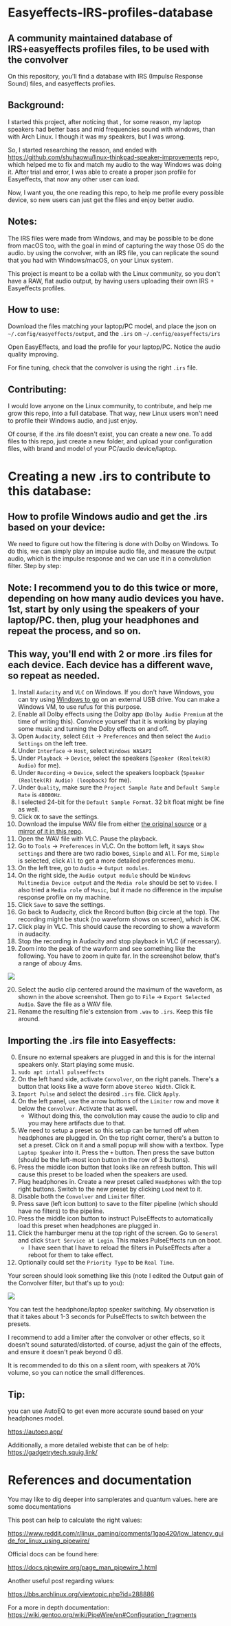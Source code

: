 # Easyeffects-IRS-profiles-database
## A community maintained database of IRS+easyeffects profiles files, to be used with the convolver

On this repository, you'll find a database with IRS (Impulse Response Sound) files, and easyeffects profiles.


## Background:
I started this project, after noticing that , for some reason, my laptop speakers had better bass and mid frequencies sound with windows, than with Arch Linux. I though it was my speakers, but I was wrong.

So, I started researching the reason, and ended with https://github.com/shuhaowu/linux-thinkpad-speaker-improvements repo, which helped me to fix and match my audio to the way Windows was doing it. 
After trial and error, I was able to create a proper json profile for Easyeffects, that now any other user can load.

Now, I want you, the one reading this repo, to help me profile every possible device, so new users can just get the files and enjoy better audio.

## Notes:
The IRS files were made from Windows, and may be possible to be done from macOS too, with the goal in mind of capturing the way those OS do the audio. by using the convolver, with an IRS file, you can replicate the sound that you had with Windows/macOS, on your Linux system.

This project is meant to be a collab with the Linux community, so you don't have a RAW, flat audio output, by having users uploading their own IRS + Easyeffects profiles.

## How to use:

Download the files matching your laptop/PC model, and place the json on `~/.config/easyeffects/output`, and the `.irs` on `~/.config/easyeffects/irs`

Open EasyEffects, and load the profile for your laptop/PC.
Notice the audio quality improving.

For fine tuning, check that the convolver is using the right `.irs` file.



## Contributing:

I would love anyone on the Linux community, to contribute, and help me grow this repo, into a full database. That way, new Linux users won't need to profile their Windows audio, and just enjoy. 

Of course, if the .irs file doesn't exist, you can create a new one.
To add files to this repo, just create a new folder, and upload your configuration files, with brand and model of your PC/audio device/laptop.

# Creating a new .irs to contribute to this database:

## How to profile Windows audio and get the .irs based on your device:
We need to figure out how the filtering is done with Dolby on Windows. To do this, we can simply play an impulse audio file, and measure the output audio, which is the impulse response and we can use it in a convolution filter. Step by step:
## Note: I recommend you to do this twice or more, depending on how many audio devices you have. 1st, start by only using the speakers of your laptop/PC. then, plug your headphones and repeat the process, and so on.
## This way, you'll end with 2 or more .irs files for each device. Each device has a different wave, so repeat as needed.

1. Install `Audacity` and `VLC` on Windows.
   If you don't have Windows, you can try using [Windows to go](https://www.intowindows.com/rufus-to-create-windows-to-go-usb-drive/) on an external USB drive. You can make a Windows VM, to use rufus for this purpose.
3. Enable all Dolby effects using the Dolby app (`Dolby Audio Premium` at the time of writing this). Convince yourself that it is working by playing some music and turning the Dolby effects on and off.
4. Open `Audacity`, select `Edit` -> `Preferences` and then select the `Audio Settings` on the left tree.
5. Under `Interface` -> `Host`, select `Windows WASAPI`
6. Under `Playback` -> `Device`, select the speakers (`Speaker (Realtek(R) Audio)` for me).
7. Under `Recording` -> `Device`, select the speakers loopback (`Speaker (Realtek(R) Audio) (loopback)` for me).
8. Under `Quality`, make sure the `Project Sample Rate` and `Default Sample Rate` is `48000Hz`.
9. I selected 24-bit for the `Default Sample Format`. 32 bit float might be fine as well.
10. Click `OK` to save the settings.
11. Download the impulse WAV file from either [the original source](https://freesound.org/people/unfa/sounds/205620/) or [a mirror of it in this repo](impulse48khz-2sec.wav).
12. Open the WAV file with VLC. Pause the playback.
13. Go to `Tools` -> `Preferences` in VLC. On the bottom left, it says `Show settings` and there are two radio boxes, `Simple` and `All`. For me, `Simple` is selected, click `All` to get a more detailed preferences menu.
14. On the left tree, go to `Audio` -> `Output modules`.
15. On the right side, the `Audio output module` should be `Windows Multimedia Device output` and the `Media role` should be set to `Video`. I also tried a `Media role` of `Music`, but it made no difference in the impulse response profile on my machine.
16. Click `Save` to save the settings.
17. Go back to Audacity, click the Record button (big circle at the top). The recording might be stuck (no waveform shows on screen), which is OK.
18. Click play in VLC. This should cause the recording to show a waveform in audacity.
19. Stop the recording in Audacity and stop playback in VLC (if necessary).
20. Zoom into the peak of the wavform and see something like the following. You have to zoom in quite far. In the screenshot below, that's a range of abouy 4ms.

<img src="./ImpulseResponseScreenshot.PNG" />

20. Select the audio clip centered around the maximum of the waveform, as shown in the above screenshot. Then go to `File` -> `Export Selected Audio`. Save the file as a WAV file.
21. Rename the resulting file's extension from `.wav` to `.irs`. Keep this file around.

## Importing the .irs file into Easyeffects:

0. Ensure no external speakers are plugged in and this is for the internal
   speakers only. Start playing some music.
1. `sudo apt intall pulseeffects`
2. On the left hand side, activate `Convolver`, on the right panels. There's a
   button that looks like a wave form above `Stereo Width`. Click it.
3. `Import Pulse` and select the desired `.irs` file. Click `Apply`.
4. On the left panel, use the arrow buttons of the `Limiter` row and move it
   below the `Convolver`. Activate that as well.
   - Without doing this, the convolution may cause the audio to clip and you
     may here artifacts due to that.
5. We need to setup a preset so this setup can be turned off when headphones
   are plugged in. On the top right corner, there's a button to set a preset.
   Click on it and a small popup will show with a textbox. Type `Laptop
   Speaker` into it. Press the `+` button. Then press the save button (should
   be the left-most icon button in the row of 3 buttons).
6. Press the middle icon button that looks like an refresh button. This will
   cause this preset to be loaded when the speakers are used.
7. Plug headphones in. Create a new preset called `Headphones` with the top
   right buttons. Switch to the new preset by clicking `Load` next to it.
8. Disable both the `Convolver` and `Limiter` filter.
9. Press save (left icon button) to save to the filter pipeline (which should
   have no filters) to the pipeline.
10. Press the middle icon button to instruct PulseEffects to automatically load
    this preset when headphones are plugged in.
11. Click the hamburger menu at the top right of the screen. Go to `General`
    and click `Start Service at Login`. This makes PulseEffects run on boot.
    - I have seen that I have to reload the filters in PulseEffects after a
      reboot for them to take effect.
12. Optionally could set the `Priority Type` to be `Real Time`. 

Your screen should look something like this (note I edited the Output gain of
the Convolver filter, but that's up to you):

<img src="./PulseEffects.png" />

You can test the headphone/laptop speaker switching. My observation is that it
takes about 1-3 seconds for PulseEffects to switch between the presets.

I recommend to add a limiter after the convolver or other effects, so it doesn't sound saturated/distorted. of course, adjust the gain of the effects, and ensure it doesn't peak beyond 0 dB. 

It is recommended to do this on a silent room, with speakers at 70% volume, so you can notice the small differences. 

## Tip:
you can use AutoEQ to get even more accurate sound based on your headphones model.

https://autoeq.app/

Additionally, a more detailed webiste that can be of help:
https://gadgetrytech.squig.link/

# References and documentation

You may like to dig deeper into samplerates and quantum values. here are some documentations

This post can help to calculate the right values:

https://www.reddit.com/r/linux_gaming/comments/1gao420/low_latency_guide_for_linux_using_pipewire/

Official docs can be found here:

https://docs.pipewire.org/page_man_pipewire_1.html

Another useful post regarding values:

https://bbs.archlinux.org/viewtopic.php?id=288886

For a more in depth documentation:
https://wiki.gentoo.org/wiki/PipeWire/en#Configuration_fragments


